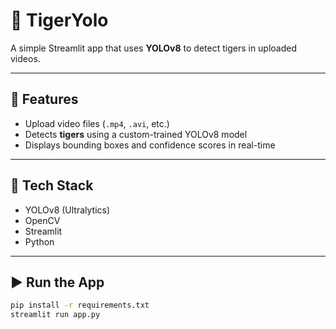 # 🐅 TigerYolo

A simple Streamlit app that uses **YOLOv8** to detect tigers in uploaded videos.

---

## 🚀 Features

- Upload video files (`.mp4`, `.avi`, etc.)
- Detects **tigers** using a custom-trained YOLOv8 model
- Displays bounding boxes and confidence scores in real-time

---

## 🧰 Tech Stack

- YOLOv8 (Ultralytics)
- OpenCV
- Streamlit
- Python

---

## ▶️ Run the App

```bash
pip install -r requirements.txt
streamlit run app.py
